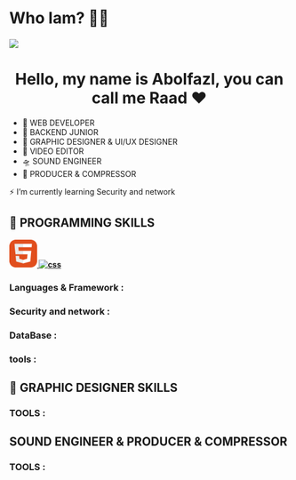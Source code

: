 # Who Iam? 😶‍🌫️
<img align="center" src="https://repository-images.githubusercontent.com/245572380/df273280-6199-11ea-8094-2ed33e74c34f"/>
<h1 align="center" >Hello, my name is Abolfazl, you can call me Raad ❤️ </h1> 

- 🌌 WEB DEVELOPER
- 🌠 BACKEND JUNIOR
- 🌄 GRAPHIC DESIGNER & UI/UX DESIGNER
- 🚀 VIDEO EDITOR
- 🛸 SOUND ENGINEER
- 🍔 PRODUCER & COMPRESSOR
<p>
⚡  I’m currently learning Security and network
</p>

<b>
<H2>
  🌌 PROGRAMMING SKILLS
</H2>
<a href="#" target="_blank" rel="noreferrer">
    <img src="https://github.com/tandpfun/skill-icons/raw/main/icons/HTML.svg" width="50" height="50" alt="html">
</a>
<a href="#" target="_blank" rel="noreferrer">
    <img src="" width="50" height="50" alt="css">
</a>
<h3>
  Languages & Framework :
</h3>

<h3>
  Security and network :
</h3>

<h3>
  DataBase :
</h3>

<h3>
  tools :
</h3>

<b>
<H2>
  🌄 GRAPHIC DESIGNER SKILLS
</H2>
</b>

<h3>
  TOOLS :
</h3>

<b>
<H2>
  SOUND ENGINEER & PRODUCER & COMPRESSOR
</H2>
</b>

<h3>
  TOOLS :
</h3>



